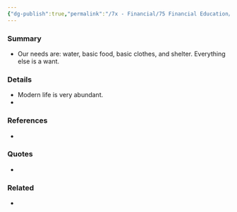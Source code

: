 ```yaml
---
{"dg-publish":true,"permalink":"/7x - Financial/75 Financial Education/75.01 Financial Notes/Understand difference between needs and wants/","title":"Understand difference between needs and wants","noteIcon":"","created":"2023-10-10T13:08:38.000+03:00","updated":"2024-02-14T20:17:37.894+03:00"}
---
```



### Summary
- Our needs are: water, basic food, basic clothes, and shelter. Everything else is a want.

### Details
- Modern life is very abundant.
- 

### References
- 

### Quotes
- 

### Related
- 